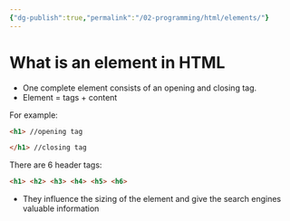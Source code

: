 ```yaml
---
{"dg-publish":true,"permalink":"/02-programming/html/elements/"}
---
```


# What is an element in HTML
- One complete element consists of an opening and closing tag.
- Element = tags + content

For example:
```html
<h1> //opening tag

</h1> //closing tag
```

There are 6 header tags:
```html
<h1> <h2> <h3> <h4> <h5> <h6>
```
- They influence the sizing of the element and give the search engines valuable information